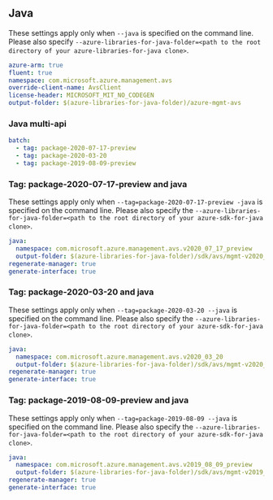 ## Java

These settings apply only when `--java` is specified on the command line.
Please also specify `--azure-libraries-for-java-folder=<path to the root directory of your azure-libraries-for-java clone>`.

``` yaml $(java)
azure-arm: true
fluent: true
namespace: com.microsoft.azure.management.avs
override-client-name: AvsClient
license-header: MICROSOFT_MIT_NO_CODEGEN
output-folder: $(azure-libraries-for-java-folder)/azure-mgmt-avs
```

### Java multi-api

``` yaml $(java) && $(multiapi)
batch:
  - tag: package-2020-07-17-preview
  - tag: package-2020-03-20
  - tag: package-2019-08-09-preview
```

### Tag: package-2020-07-17-preview and java

These settings apply only when `--tag=package-2020-07-17-preview -java` is specified on the command line.
Please also specify the `--azure-libraries-for-java-folder=<path to the root directory of your azure-sdk-for-java clone>`.

``` yaml $(tag) == 'package-2020-07-17-preview' && $(java) && $(multiapi)
java:
  namespace: com.microsoft.azure.management.avs.v2020_07_17_preview
  output-folder: $(azure-libraries-for-java-folder)/sdk/avs/mgmt-v2020_07_17_preview
regenerate-manager: true
generate-interface: true
```

### Tag: package-2020-03-20 and java

These settings apply only when `--tag=package-2020-03-20 --java` is specified on the command line.
Please also specify the `--azure-libraries-for-java-folder=<path to the root directory of your azure-sdk-for-java clone>`.

``` yaml $(tag) == 'package-2020-03-20' && $(java) && $(multiapi)
java:
  namespace: com.microsoft.azure.management.avs.v2020_03_20
  output-folder: $(azure-libraries-for-java-folder)/sdk/avs/mgmt-v2020_03_20
regenerate-manager: true
generate-interface: true
```

### Tag: package-2019-08-09-preview and java

These settings apply only when `--tag=package-2019-08-09 --java` is specified on the command line.
Please also specify the `--azure-libraries-for-java-folder=<path to the root directory of your azure-sdk-for-java clone>`.

``` yaml $(tag) == 'package-2019-08-09-preview' && $(java) && $(multiapi)
java:
  namespace: com.microsoft.azure.management.avs.v2019_08_09_preview
  output-folder: $(azure-libraries-for-java-folder)/sdk/avs/mgmt-v2019_08_09_preview
regenerate-manager: true
generate-interface: true
```
